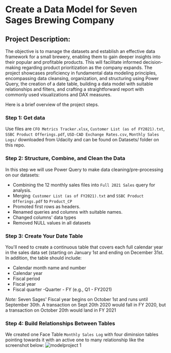 # Create a Data Model for Seven Sages Brewing Company

## Project Description:
The objective is to manage the datasets and establish an effective data framework for a small brewery, enabling them to gain deeper insights into their popular and profitable products. This will facilitate informed decision-making regarding product prioritization as the company expands. The project showcases proficiency in fundamental data modeling principles, encompassing data cleansing, organization, and structuring using Power Query, the creation of a date table, building a data model with suitable relationships and filters, and crafting a straightforward report with commonly used visualizations and DAX measures.<br>

Here is a brief overview of the project steps.

### Step 1: Get data
Use files are `CFO Metrics Tracker.xlsx`, `Customer List (as of FY2021).txt`, `SSBC Product Offerings.pdf`, `USD-CAD Exchange Rates.csv`, `Monthly Sales Logs/` downloaded from Udacity and can be found on Datasets/ folder on this repo.

### Step 2: Structure, Combine, and Clean the Data
In this step we will use Power Query to make data cleaning/pre-processing on our datasets:
- Combining the 12 monthly sales files into `Full 2021 Sales` query for analysis.
- Merging` Customer List (as of FY2021).txt` and `SSBC Product Offerings.pdf` to `Product_CP`
- Promoted first rows as headers.
- Renamed queries and columns with suitable names.
- Changed columns' data types
- Removed NULL values in all datasets

### Step 3: Create Your Date Table

You'll need to create a continuous table that covers each full calendar year in the sales data set (starting on January 1st and ending on December 31st. In addition, the table should include:
- Calendar month name and number
- Calendar year
- Fiscal period
- Fiscal year
- Fiscal quarter -Quarter - FY (e.g., Q1 - FY2021)
  
*Note:* Seven Sages' Fiscal year begins on October 1st and runs until September 30th. A transaction on Sept 20th 2020 would fall in FY 2020, but a transaction on October 20th would land in FY 2021

### Step 4:  Build Relationships Between Tables
We created one Face Table `Monthly Sales Log` with four diminsion tables pointing towards it with an active one to many relationship like the screenshot below:
![modelproject 1](https://github.com/baongnhinhu/Power-BI/assets/82852784/9e3f82b7-8ce3-46b5-a43f-9b02176c7310)

